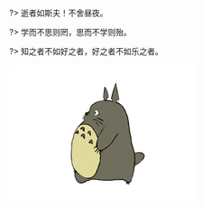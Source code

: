 <br />

?> 逝者如斯夫！不舍昼夜。

?> 学而不思则罔，思而不学则殆。

?> 知之者不如好之者，好之者不如乐之者。

![img](_media/%E9%BE%99%E7%8C%AB.gif ':size=300')
